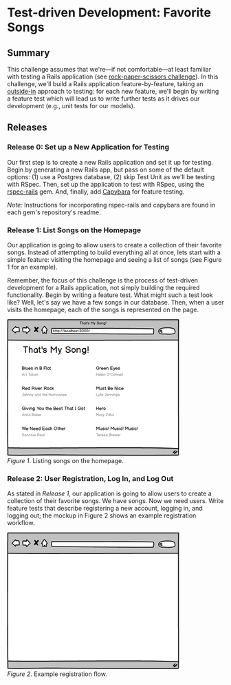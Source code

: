 # Test-driven Development: Favorite Songs

## Summary
This challenge assumes that we're—if not comfortable—at least familiar with testing a Rails application (see [rock-paper-scissors challenge][]).  In this challenge, we'll build a Rails application feature-by-feature, taking an [outside-in][thoughtbot outside-in testing] approach to testing:  for each new feature, we'll begin by writing a feature test which will lead us to write further tests as it drives our development (e.g., unit tests for our models).


## Releases
### Release 0: Set up a New Application for Testing
Our first step is to create a new Rails application and set it up for testing.  Begin by generating a new Rails app, but pass on some of the default options: (1) use a Postgres database, (2) skip Test Unit as we'll be testing with RSpec.  Then, set up the application to test with RSpec, using the [rspec-rails][] gem.  And, finally, add [Capybara][] for feature testing.

*Note:* Instructions for incorporating rspec-rails and capybara are found in each gem's repository's readme.


### Release 1: List Songs on the Homepage
Our application is going to allow users to create a collection of their favorite songs.  Instead of attempting to build everything all at once, lets start with a simple feature:  visiting the homepage and seeing a list of songs (see Figure 1 for an example).

Remember, the focus of this challenge is the process of test-driven development for a Rails application, not simply building the required functionality.  Begin by writing a feature test.  What might such a test look like?  Well, let's say we have a few songs in our database.  Then, when a user visits the homepage, each of the songs is represented on the page.

![Songs listed on homepage](readme-assets/homepage-with-songs-mockup.png)  
*Figure 1*. Listing songs on the homepage.


### Release 2: User Registration, Log In, and Log Out
As stated in *Release 1*, our application is going to allow users to create a collection of their favorite songs. We have songs.  Now we need users.  Write feature tests that describe registering a new account, logging in, and logging out; the mockup in Figure 2 shows an example registration workflow.

![Registration animation](readme-assets/registration-animation.gif)  
*Figure 2*. Example registration flow.


[capybara]: https://github.com/jnicklas/capybara
[rock-paper-scissors challenge]: ../../../rocket-paperplane-scissors-challenge
[rspec-rails]: https://github.com/rspec/rspec-rails
[thoughtbot outside-in testing]: https://robots.thoughtbot.com/testing-from-the-outsidein
